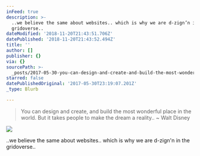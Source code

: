```yaml
---
inFeed: true
description: >-
  ..we believe the same about websites.. which is why we are d-zign’n in the
  gridoverse..
dateModified: '2018-11-20T21:43:51.706Z'
datePublished: '2018-11-20T21:43:52.494Z'
title: ''
author: []
publisher: {}
via: {}
sourcePath: >-
  _posts/2017-05-30-you-can-design-and-create-and-build-the-most-wonderful-plac.md
starred: false
datePublishedOriginal: '2017-05-30T23:19:07.201Z'
_type: Blurb

---
```

> You can design and create, and build the most wonderful place in the world. But it takes people to make the dream a reality.. ~ Walt Disney

![](https://the-grid-user-content.s3-us-west-2.amazonaws.com/0fe5ce8b-8280-46aa-859a-037b8b77f9c0.jpg)

..we believe the same about websites.. which is why we are d-zign'n in the gridoverse..